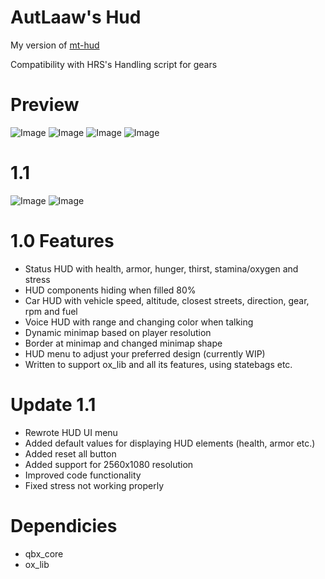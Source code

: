 # AutLaaw's Hud
My version of [mt-hud](https://github.com/MT-Scripts/mt-hud) 

Compatibility with HRS's Handling script for gears

# Preview
![Image](https://i.imgur.com/68Xu9gC.png)
![Image](https://i.imgur.com/ukpoq3O.png)
![Image](https://i.imgur.com/nUy1Pqb.png)
![Image](https://i.imgur.com/FfKHXDk.png)
# 1.1
![Image](https://i.imgur.com/LXiEFMl.png)
![Image](https://i.imgur.com/Yt1M42D.png)

# 1.0 Features
- Status HUD with health, armor, hunger, thirst, stamina/oxygen and stress
- HUD components hiding when filled 80%
- Car HUD with vehicle speed, altitude, closest streets, direction, gear, rpm and fuel
- Voice HUD with range and changing color when talking
- Dynamic minimap based on player resolution
- Border at minimap and changed minimap shape
- HUD menu to adjust your preferred design (currently WIP)
- Written to support ox_lib and all its features, using statebags etc.

# Update 1.1
- Rewrote HUD UI menu
- Added default values for displaying HUD elements (health, armor etc.)
- Added reset all button
- Added support for 2560x1080 resolution
- Improved code functionality
- Fixed stress not working properly

# Dependicies
- qbx_core
- ox_lib
